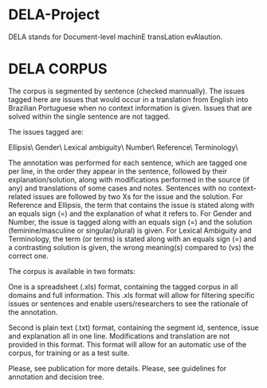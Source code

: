 # DELA-Project
DELA stands for Document-level machinE transLation evAlaution. 


# DELA CORPUS

The corpus is segmented by sentence (checked mannually). The issues tagged here are issues that would occur in a translation from English into Brazilian Portuguese when no context information is given. Issues that are solved within the single sentence are not tagged. 

The issues tagged are:

Ellipsis\\
Gender\\
Lexical ambiguity\\
Number\\
Reference\\
Terminology\\

The annotation was performed for each sentence, which are tagged one per line, in the order they appear in the sentence, followed by their explanation/solution, along with modifications performed in the source (if any) and translations of some cases and notes. 
Sentences with no context-related issues are followed by two Xs for the issue and the solution. 
For Reference and Ellipsis, the term that contains the issue is stated along with an equals sign (=) and the explanation of what it refers to. For Gender and Number, the issue is tagged along with an equals sign (=) and the solution (feminine/masculine or singular/plural) is given. For Lexical Ambiguity and Terminology, the term (or terms) is stated along with an equals sign (=) and a contrasting solution is given, the wrong meaning(s) compared to (vs) the correct one. 

The corpus is available in two formats: 

One is a spreadsheet (.xls) format, containing the tagged corpus in all domains and full information. This .xls format will allow for filtering specific issues or sentences and enable users/researchers to see the rationale of the annotation. 

Second is plain text (.txt) format, containing the segment id, sentence, issue and explanation all in one line. Modifications and translation are not provided in this format. This format will allow for an automatic use of the corpus, for training or as a test suite.

Please, see publication for more details.
Please, see guidelines for annotation and decision tree.
